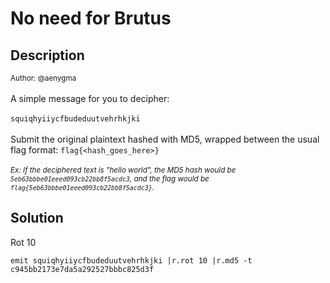 # No need for Brutus

## Description

<small>Author: @aenygma</small><br><br>A simple message for you to decipher: <br><br> <code>squiqhyiiycfbudeduutvehrhkjki</code> <br><br> Submit the original plaintext hashed with MD5, wrapped between the usual flag format: <code>flag{<hash_goes_here>}</code> <br><br> <small><i>Ex: If the deciphered text is "hello world", the MD5 hash would be <code>5eb63bbbe01eeed093cb22bb8f5acdc3</code>, and the flag would be <code>flag{5eb63bbbe01eeed093cb22bb8f5acdc3}</code>.</i></small>

## Solution

Rot 10

```
emit squiqhyiiycfbudeduutvehrhkjki |r.rot 10 |r.md5 -t
c945bb2173e7da5a292527bbbc825d3f
```
